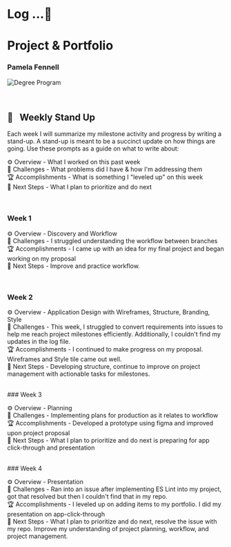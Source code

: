 
# Log ...🚀 



# Project & Portfolio
### Pamela Fennell 


![Degree Program](https://img.shields.io/badge/degree-web%20development-blue.svg)&nbsp; 

<br>


## 📢 &nbsp; Weekly Stand Up

Each week I will summarize my milestone activity and progress by writing a stand-up. A stand-up is meant to be a succinct update on how things are going. Use these prompts as a guide on what to write about:

⚙️ Overview - What I worked on this past week
<br>
🌵 Challenges - What problems did I have & how I'm addressing them
<br>
🏆 Accomplishments - What is something I "leveled up" on this week
<br>
🔮 Next Steps - What I plan to prioritize and do next

<br>

### Week 1

⚙️ Overview - Discovery and Workflow
<br>
🌵 Challenges - I struggled understanding the workflow between branches 
<br>
🏆 Accomplishments - I came up with an idea for my final project and began working on my proposal
<br>
🔮 Next Steps - Improve and practice workflow.

<br>

### Week 2

⚙️ Overview - Application Design with Wireframes, Structure, Branding, Style
<br>
🌵 Challenges - This week, I struggled to convert requirements into issues to help me reach project milestones efficiently. Additionally, I couldn't find my updates in the log file. 
<br>
🏆 Accomplishments - I continued to make progress on my proposal. Wireframes and Style tile came out well.
<br>
🔮 Next Steps - Developing structure, continue to improve on project management with actionable tasks for milestones.

<br>
### Week 3

⚙️ Overview - Planning
<br>
🌵 Challenges - Implementing plans for production as it relates to workflow
<br>
🏆 Accomplishments - Developed a prototype using figma and improved upon project proposal
<br>
🔮 Next Steps - What I plan to prioritize and do next is preparing for app click-through and presentation

<br>
### Week 4

⚙️ Overview - Presentation
<br>
🌵 Challenges - Ran into an issue after implementing ES Lint into my project, got that resolved but then I couldn't find that in my repo.
<br>
🏆 Accomplishments - I leveled up on adding items to my portfolio. I did my presentation on app-click-through
<br>
🔮 Next Steps - What I plan to prioritize and do next, resolve the issue with my repo. Improve my understanding of project planning, workflow, and project management. 


<br>




